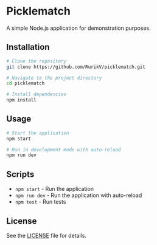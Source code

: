 # Picklematch

A simple Node.js application for demonstration purposes.

## Installation

```bash
# Clone the repository
git clone https://github.com/RurikV/picklematch.git

# Navigate to the project directory
cd picklematch

# Install dependencies
npm install
```

## Usage

```bash
# Start the application
npm start

# Run in development mode with auto-reload
npm run dev
```

## Scripts

- `npm start` - Run the application
- `npm run dev` - Run the application with auto-reload
- `npm test` - Run tests

## License

See the [LICENSE](LICENSE) file for details.
